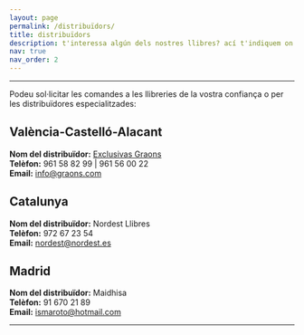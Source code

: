 ```yaml
---
layout: page
permalink: /distribuïdors/
title: distribuïdors
description: t'interessa algún dels nostres llibres? ací t'indiquem on pots adquirir-los
nav: true
nav_order: 2
---
```


<hr>

Podeu sol·licitar les comandes a les llibreries de la vostra confiança o per les distribuïdores especialitzades:


## València-Castelló-Alacant

**Nom del distribuïdor:** [Exclusivas Graons](https://www.graons.com/)  
**Telèfon:** 961 58 82 99 | 961 56 00 22  
**Email:** [info@graons.com](mailto:info@graons.com)


## Catalunya

**Nom del distribuïdor:** Nordest Llibres  
**Telèfon:** 972 67 23 54  
**Email:** [nordest@nordest.es](mailto:nordest@nordest.es)


## Madrid

**Nom del distribuïdor:** Maidhisa  
**Telèfon:** 91 670 21 89  
**Email:** [ismaroto@hotmail.com](mailto:ismaroto@hotmail.com)

<hr>
